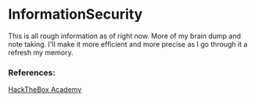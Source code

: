 # InformationSecurity
This is all rough information as of right now. More of my brain dump and note taking. I'll make it more efficient and more precise as I go through it a refresh my memory.

### References:
[HackTheBox Academy](https://academy.hackthebox.com)
